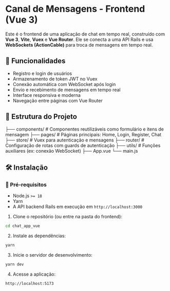 # Canal de Mensagens - Frontend (Vue 3)

Este é o frontend de uma aplicação de chat em tempo real, construído com **Vue 3**, **Vite**, **Vuex** e **Vue Router**. Ele se conecta a uma API Rails e usa **WebSockets (ActionCable)** para troca de mensagens em tempo real.

## 🚀 Funcionalidades

- Registro e login de usuários
- Armazenamento de token JWT no Vuex
- Conexão automática com WebSocket após login
- Envio e recebimento de mensagens em tempo real
- Interface responsiva e moderna
- Navegação entre páginas com Vue Router

## 🧩 Estrutura do Projeto

├── components/ # Componentes reutilizáveis como formulário e itens de mensagem
├── pages/ # Páginas principais: Home, Login, Register, Chat
├── store/ # Vuex para autenticação e mensagens
├── router/ # Configuração de rotas com guards de autenticação
├── utils/ # Funções auxiliares (ex: conexão WebSocket)
├── App.vue
└── main.js


## 🛠️ Instalação

### 🔹 Pré-requisitos

- Node.js `>= 18`
- Yarn
- A API backend Rails em execução em `http://localhost:3000`

1. Clone o repositório (ou entre na pasta do frontend):

```bash
cd chat_app_vue
```
2. Instale as dependências:

```bash
yarn
```
3. Inicie o servidor de desenvolvimento:

```bash
yarn dev
```


4. Acesse a aplicação:

```arduino 
http://localhost:5173
```